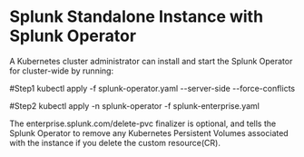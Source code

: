 # Splunk Standalone Instance with Splunk Operator 

A Kubernetes cluster administrator can install and start the Splunk Operator for cluster-wide by running:

#Step1 kubectl apply -f splunk-operator.yaml --server-side  --force-conflicts

#Step2 kubectl apply -n splunk-operator -f splunk-enterprise.yaml

The enterprise.splunk.com/delete-pvc finalizer is optional, and tells the Splunk Operator to remove any Kubernetes Persistent Volumes associated with the instance if you delete the custom resource(CR).

